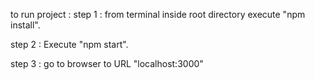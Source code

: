 to run project :
step 1 : 
from terminal inside root directory execute "npm install".

step 2 : Execute "npm start".

step 3 : go to browser to URL 
"localhost:3000"
